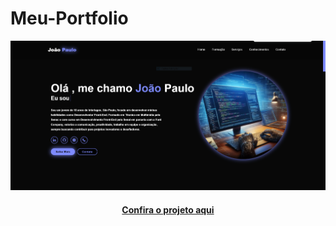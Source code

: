 # Meu-Portfolio 

![Imagem do projeto finalizado](src/img/Capturar.PNG)

<h4 align="center"><a href="https://joaopaulofserafim.github.io/Portfolio/">Confira o projeto aqui</a></h4>

